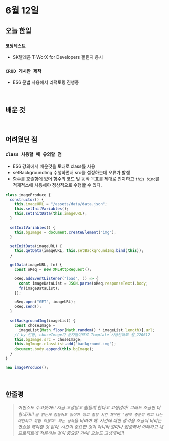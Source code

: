 # 6월 12일

## 오늘 한일

### `코딩테스트`

- SK텔레콤 T-WorX for Developers 챌린지 응시

### `CRUD 게시판 제작`

- ES6 문법 사용해서 리팩토링 진행중

<br>

## 배운 것

<br>

## 어려웠던 점

### `class 사용할 때 유의할 점`

- ES6 강의에서 배운것을 토대로 class를 사용
- setBackgroundImg 수행하면서 src를 설정하는데 오류가 발생
- 함수를 호출함에 있어 함수의 코드 및 동작 목표를 제대로 인지하고 `this bind`를 적재적소에 사용해야 정상적으로 수행할 수 있다.

```js
class imageProduce {
  constructor() {
    this.imageURL = "/assets/data/data.json";
    this.setInitVariables();
    this.setInitData(this.imageURL);
  }

  setInitVariables() {
    this.bgImage = document.createElement("img");
  }

  setInitData(imageURL) {
    this.getData(imageURL, this.setBackgroundImg.bind(this));
  }

  getData(imageURL, fn) {
    const oReq = new XMLHttpRequest();

    oReq.addEventListener("load", () => {
      const imageDataList = JSON.parse(oReq.responseText).body;
      fn(imageDataList);
    });

    oReq.open("GET", imageURL);
    oReq.send();
  }

  setBackgroundImg(imageList) {
    const choseImage =
      imageList[Math.floor(Math.random() * imageList.length)].url;
    // by 민형, choseImage가 문자열이므로 Template 사용안해도 됨_220612
    this.bgImage.src = choseImage;
    this.bgImage.classList.add("background-img");
    document.body.append(this.bgImage);
  }
}

new imageProduce();
```

<br>

## 한줄평

> _이번주도 수고했어!!! 지금 고생많고 힘들게 한다고 고생많아! 그래도 조금만 더 힘내자!!! `글 읽는게 힘들어도 읽어야 하고 할당 시간 채우면 "공부 충분히 했고 나는 대단하고 취업 되겠지" 라는 생각`을 버려야 해. 시간에 대한 생각을 조금씩 버리는 연습을 해야할 것 같아. 시간이 중요한 것이 아니라 얼마나 집중해서 이해하고 내 프로젝트에 적용하는 것이 중요한 거야! 오늘도 고생해써!!!_

<br>

